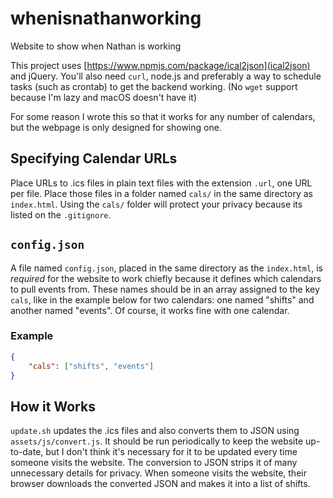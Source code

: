 # whenisnathanworking
Website to show when Nathan is working

This project uses [https://www.npmjs.com/package/ical2json](ical2json) and jQuery. You'll also need `curl`, node.js and preferably a way to schedule tasks (such as crontab) to get the backend working. (No `wget` support because I'm lazy and macOS doesn't have it)

For some reason I wrote this so that it works for any number of calendars, but the webpage is only designed for showing one.

## Specifying Calendar URLs
Place URLs to .ics files in plain text files with the extension `.url`, one URL per file. Place those files in a folder named `cals/` in the same directory as `index.html`. Using the `cals/` folder will protect your privacy because its listed on the `.gitignore`.

## `config.json`
A file named `config.json`, placed in the same directory as the `index.html`, is *required* for the website to work chiefly because it defines which calendars to pull events from. These names should be in an array assigned to the key `cals`, like in the example below for two calendars: one named "shifts" and another named "events". Of course, it works fine with one calendar.

### Example
```JSON
{
    "cals": ["shifts", "events"]
}
```

## How it Works
`update.sh` updates the .ics files and also converts them to JSON using `assets/js/convert.js`. It should be run periodically to keep the website up-to-date, but I don't think it's necessary for it to be updated every time someone visits the website. The conversion to JSON strips it of many unnecessary details for privacy. When someone visits the website, their browser downloads the converted JSON and makes it into a list of shifts.
